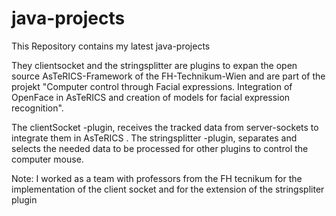 # java-projects
This Repository contains my latest java-projects

They clientsocket and the stringsplitter are plugins to expan the open source  AsTeRICS-Framework of the FH-Technikum-Wien and are part of the projekt "Computer control through Facial expressions. Integration of OpenFace in AsTeRICS and creation of models for facial expression recognition".

The clientSocket -plugin, receives the tracked data from server-sockets to integrate them in AsTeRICS . 
The stringsplitter -plugin, separates and selects the needed data to be processed for other plugins to control the computer mouse. 

Note: I worked as a team with professors from the FH tecnikum for the implementation of the client socket and for the extension of the stringspliter plugin
